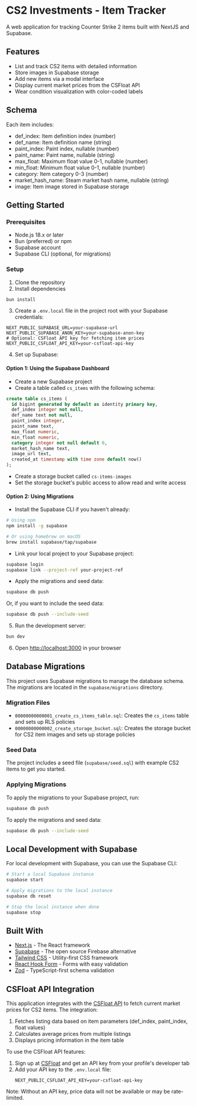 # CS2 Investments - Item Tracker

A web application for tracking Counter Strike 2 items built with NextJS and Supabase.

## Features

- List and track CS2 items with detailed information
- Store images in Supabase storage
- Add new items via a modal interface
- Display current market prices from the CSFloat API
- Wear condition visualization with color-coded labels

## Schema

Each item includes:
- def_index: Item definition index (number)
- def_name: Item definition name (string)
- paint_index: Paint index, nullable (number)
- paint_name: Paint name, nullable (string)
- max_float: Maximum float value 0-1, nullable (number)
- min_float: Minimum float value 0-1, nullable (number)
- category: Item category 0-3 (number)
- market_hash_name: Steam market hash name, nullable (string)
- image: Item image stored in Supabase storage

## Getting Started

### Prerequisites

- Node.js 18.x or later
- Bun (preferred) or npm
- Supabase account
- Supabase CLI (optional, for migrations)

### Setup

1. Clone the repository
2. Install dependencies
```bash
bun install
```

3. Create a `.env.local` file in the project root with your Supabase credentials:
```
NEXT_PUBLIC_SUPABASE_URL=your-supabase-url
NEXT_PUBLIC_SUPABASE_ANON_KEY=your-supabase-anon-key
# Optional: CSFloat API key for fetching item prices
NEXT_PUBLIC_CSFLOAT_API_KEY=your-csfloat-api-key
```

4. Set up Supabase:

#### Option 1: Using the Supabase Dashboard
   - Create a new Supabase project
   - Create a table called `cs_items` with the following schema:
   ```sql
   create table cs_items (
     id bigint generated by default as identity primary key,
     def_index integer not null,
     def_name text not null,
     paint_index integer,
     paint_name text,
     max_float numeric,
     min_float numeric,
     category integer not null default 0,
     market_hash_name text,
     image_url text,
     created_at timestamp with time zone default now()
   );
   ```
   - Create a storage bucket called `cs-items-images`
   - Set the storage bucket's public access to allow read and write access

#### Option 2: Using Migrations
   - Install the Supabase CLI if you haven't already:
   ```bash
   # Using npm
   npm install -g supabase
   
   # Or using homebrew on macOS
   brew install supabase/tap/supabase
   ```
   
   - Link your local project to your Supabase project:
   ```bash
   supabase login
   supabase link --project-ref your-project-ref
   ```
   
   - Apply the migrations and seed data:
   ```bash
   supabase db push
   ```
   
   Or, if you want to include the seed data:
   ```bash
   supabase db push --include-seed
   ```

5. Run the development server:
```bash
bun dev
```

6. Open [http://localhost:3000](http://localhost:3000) in your browser

## Database Migrations

This project uses Supabase migrations to manage the database schema. The migrations are located in the `supabase/migrations` directory.

### Migration Files

- `00000000000001_create_cs_items_table.sql`: Creates the `cs_items` table and sets up RLS policies
- `00000000000002_create_storage_bucket.sql`: Creates the storage bucket for CS2 item images and sets up storage policies

### Seed Data

The project includes a seed file (`supabase/seed.sql`) with example CS2 items to get you started.

### Applying Migrations

To apply the migrations to your Supabase project, run:

```bash
supabase db push
```

To apply the migrations and seed data:

```bash
supabase db push --include-seed
```

## Local Development with Supabase

For local development with Supabase, you can use the Supabase CLI:

```bash
# Start a local Supabase instance
supabase start

# Apply migrations to the local instance
supabase db reset

# Stop the local instance when done
supabase stop
```

## Built With

- [Next.js](https://nextjs.org/) - The React framework
- [Supabase](https://supabase.com/) - The open source Firebase alternative
- [Tailwind CSS](https://tailwindcss.com/) - Utility-first CSS framework
- [React Hook Form](https://react-hook-form.com/) - Forms with easy validation
- [Zod](https://zod.dev/) - TypeScript-first schema validation

## CSFloat API Integration

This application integrates with the [CSFloat API](https://docs.csfloat.com/) to fetch current market prices for CS2 items. The integration:

1. Fetches listing data based on item parameters (def_index, paint_index, float values)
2. Calculates average prices from multiple listings
3. Displays pricing information in the item table

To use the CSFloat API features:

1. Sign up at [CSFloat](https://csfloat.com/) and get an API key from your profile's developer tab
2. Add your API key to the `.env.local` file:
   ```
   NEXT_PUBLIC_CSFLOAT_API_KEY=your-csfloat-api-key
   ```

Note: Without an API key, price data will not be available or may be rate-limited.
